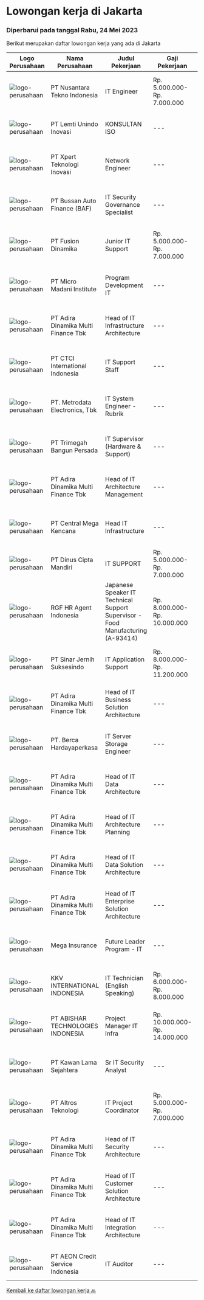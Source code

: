
  # Lowongan kerja di Jakarta

  ### Diperbarui pada tanggal Rabu, 24 Mei 2023

  Berikut merupakan daftar lowongan kerja yang ada di Jakarta

  |Logo Perusahaan | Nama Perusahaan | Judul Pekerjaan | Gaji Pekerjaan | Lokasi | Deskripsi | Tanggal diunggah | Pranala |
  | -------------- | --------------- | --------------- | --------- | --------- | -------------- | ------- | ----------- |
  |![logo-perusahaan](https://image-service-cdn.seek.com.au/b5620082b8ccc7f8c760afef1df3eb6b22d3c996/ee4dce1061f3f616224767ad58cb2fc751b8d2dc)|PT Nusantara Tekno Indonesia|IT Engineer|Rp. 5.000.000-Rp. 7.000.000|Jakarta Raya|Kualifikasi dan Keahlian :Usia 25-30 tahunJurusan yang sesuai kualifikasiMinimal pengalaman &gt;3 tahunMenguasai Networking (LAN, WiLAN &amp;...|Selasa, 23 Mei 2023|https://www.jobstreet.co.id/id/job/it-engineer-4343977?token=0~8eeb0d15-fc69-4cf9-bf97-598007ec9090&sectionRank=1&jobId=jobstreet-id-job-4343977|
|![logo-perusahaan](https://image-service-cdn.seek.com.au/779a573ac76c9336947667530dbb22399cea2360/ee4dce1061f3f616224767ad58cb2fc751b8d2dc)|PT Lemti Unindo Inovasi|KONSULTAN ISO|---|Jakarta Selatan|Kualifikasi :– Min gelar Sarjana dengan latar belakang pendidikan di bidang IT/Komputer/MIS/Teknik– Pengalaman terbukti dalam menangani ISO...|Selasa, 23 Mei 2023|https://www.jobstreet.co.id/id/job/konsultan-iso-4322264?token=0~8eeb0d15-fc69-4cf9-bf97-598007ec9090&sectionRank=2&jobId=jobstreet-id-job-4322264|
|![logo-perusahaan](https://image-service-cdn.seek.com.au/a44c6e939398f7dcbc9f9eb2f29c58c378e286ee/ee4dce1061f3f616224767ad58cb2fc751b8d2dc)|PT Xpert Teknologi Inovasi|Network Engineer|---|Jakarta Raya|This Role requires an experience Network Engineer with strong industry exposure along with IT and Telecommunication background.Requirement : Age...|Senin, 22 Mei 2023|https://www.jobstreet.co.id/id/job/network-engineer-4341693?token=0~8eeb0d15-fc69-4cf9-bf97-598007ec9090&sectionRank=3&jobId=jobstreet-id-job-4341693|
|![logo-perusahaan](https://image-service-cdn.seek.com.au/54993bb1f2d4d0100bd1395ebfa53bc71346c6a2/ee4dce1061f3f616224767ad58cb2fc751b8d2dc)|PT Bussan Auto Finance (BAF)|IT Security Governance Specialist|---|Jakarta Selatan|Job Description : Ensure the strategy and implementation of information security in accordance with the needs &amp; applicable regulations Develop an...|Selasa, 23 Mei 2023|https://www.jobstreet.co.id/id/job/it-security-governance-specialist-4322178?token=0~8eeb0d15-fc69-4cf9-bf97-598007ec9090&sectionRank=4&jobId=jobstreet-id-job-4322178|
|![logo-perusahaan](https://image-service-cdn.seek.com.au/246dbbddf7d5ab46884025af9c71625d1068b194/ee4dce1061f3f616224767ad58cb2fc751b8d2dc)|PT Fusion Dinamika|Junior IT Support|Rp. 5.000.000-Rp. 7.000.000|Jakarta Barat|We are looking for technically skilled candidates with excellent interpersonal skills for the technical support position. Technical support officers...|Selasa, 23 Mei 2023|https://www.jobstreet.co.id/id/job/junior-it-support-4343620?token=0~8eeb0d15-fc69-4cf9-bf97-598007ec9090&sectionRank=5&jobId=jobstreet-id-job-4343620|
|![logo-perusahaan](https://image-service-cdn.seek.com.au/6db018e41500278311a8b20c2dbc52381b10306b/ee4dce1061f3f616224767ad58cb2fc751b8d2dc)|PT Micro Madani Institute|Program Development IT|---|Jakarta Raya|Kualifikasi: Lulusan minimal S1 dari bidang Ilmu Komputer; Teknologi Informasi Berusia maksimal 27 tahun Memiliki wawasan terkait Fiber Optik dan...|Selasa, 23 Mei 2023|https://www.jobstreet.co.id/id/job/program-development-it-4344703?token=0~8eeb0d15-fc69-4cf9-bf97-598007ec9090&sectionRank=6&jobId=jobstreet-id-job-4344703|
|![logo-perusahaan](https://image-service-cdn.seek.com.au/bbcabfd21962410ebbe6ab6694221821c4cad314/ee4dce1061f3f616224767ad58cb2fc751b8d2dc)|PT Adira Dinamika Multi Finance Tbk|Head of IT Infrastructure Architecture|---|Jakarta Selatan|Job Description : Menentukan dan melaksanakan strategi arsitektur teknis IT organisasi terkait infrastruktur. Memastikan bahwa arsitektur...|Selasa, 23 Mei 2023|https://www.jobstreet.co.id/id/job/head-of-it-infrastructure-architecture-4344168?token=0~8eeb0d15-fc69-4cf9-bf97-598007ec9090&sectionRank=7&jobId=jobstreet-id-job-4344168|
|![logo-perusahaan](https://image-service-cdn.seek.com.au/5fbc73476b02cadc07a75f398568e6488309950e/ee4dce1061f3f616224767ad58cb2fc751b8d2dc)|PT CTCI International Indonesia|IT Support Staff|---|Jakarta Raya|Duties and Responsibilities: Install and configure hardware and software components Upgrade systems to enable compatible software Perform tests on new...|Senin, 22 Mei 2023|https://www.jobstreet.co.id/id/job/it-support-staff-4342502?token=0~8eeb0d15-fc69-4cf9-bf97-598007ec9090&sectionRank=8&jobId=jobstreet-id-job-4342502|
|![logo-perusahaan](https://image-service-cdn.seek.com.au/0d75518309b56a3cff39daa569b0ba02cc7a22f2/ee4dce1061f3f616224767ad58cb2fc751b8d2dc)|PT. Metrodata Electronics, Tbk|IT System Engineer - Rubrik|---|Jakarta Raya|SOW: Shifting 24 hours service hour Server Administration (account management, storage management, patch management) Rubrik Maintenance support Ensure...|Selasa, 23 Mei 2023|https://www.jobstreet.co.id/id/job/it-system-engineer-rubrik-4323530?token=0~8eeb0d15-fc69-4cf9-bf97-598007ec9090&sectionRank=9&jobId=jobstreet-id-job-4323530|
|![logo-perusahaan](https://image-service-cdn.seek.com.au/5e6594a165067a47957104730aa00c3457de7abb/ee4dce1061f3f616224767ad58cb2fc751b8d2dc)|PT Trimegah Bangun Persada|IT Supervisor (Hardware & Support)|---|Jakarta Pusat|Kualifikasi: Latar belakang pendidikan minimal S1 Teknik Informatika atau jurusan relevan lainnya Memiliki pengalaman di posisi yang sama selama...|Senin, 22 Mei 2023|https://www.jobstreet.co.id/id/job/it-supervisor-hardware-support-4342725?token=0~8eeb0d15-fc69-4cf9-bf97-598007ec9090&sectionRank=10&jobId=jobstreet-id-job-4342725|
|![logo-perusahaan](https://image-service-cdn.seek.com.au/bbcabfd21962410ebbe6ab6694221821c4cad314/ee4dce1061f3f616224767ad58cb2fc751b8d2dc)|PT Adira Dinamika Multi Finance Tbk|Head of IT Architecture Management|---|Jakarta Selatan|Job Description : Mengelola dan mengkoordinasi perubahan arsitektur IT dan melakukan analisa dampak perubahannya. Mengorganisasi aktivitas review...|Selasa, 23 Mei 2023|https://www.jobstreet.co.id/id/job/head-of-it-architecture-management-4343975?token=0~8eeb0d15-fc69-4cf9-bf97-598007ec9090&sectionRank=11&jobId=jobstreet-id-job-4343975|
|![logo-perusahaan](https://image-service-cdn.seek.com.au/9b52fef82892a49f4a34879ca04e63534ac5d07a/ee4dce1061f3f616224767ad58cb2fc751b8d2dc)|PT Central Mega Kencana|Head IT Infrastructure|---|Jakarta Raya|Responsibilities:Responsible for all IT operational activities, especially IT Infrastructure, network and system, and security to support and improve...|Selasa, 23 Mei 2023|https://www.jobstreet.co.id/id/job/head-it-infrastructure-4343670?token=0~8eeb0d15-fc69-4cf9-bf97-598007ec9090&sectionRank=12&jobId=jobstreet-id-job-4343670|
|![logo-perusahaan](https://i.ibb.co/sqvTCh9/112815900-stock-vector-no-image-available-icon-flat-vector.webp)|PT Dinus Cipta Mandiri|IT SUPPORT|Rp. 5.000.000-Rp. 7.000.000|Jakarta Barat|Keuntungan : Perusahaan Kami ada program Insentive Dapat menjadi karyawan tetap Mendapat Fasilitas dan tunjangan lainnya Kualifikasi : Berusia...|Senin, 22 Mei 2023|https://www.jobstreet.co.id/id/job/it-support-4342199?token=0~8eeb0d15-fc69-4cf9-bf97-598007ec9090&sectionRank=13&jobId=jobstreet-id-job-4342199|
|![logo-perusahaan](https://image-service-cdn.seek.com.au/d5868152525c083dcbedb1aa22a408e592bdf7d2/ee4dce1061f3f616224767ad58cb2fc751b8d2dc)|RGF HR Agent Indonesia|Japanese Speaker IT Technical Support Supervisor - Food Manufacturing (A-93414)|Rp. 8.000.000-Rp. 10.000.000|Jakarta Raya|About The Company: The working venue is in Tangerang. Our client is a Food Manufacturing company. Currently, they are looking for Japanese Speaker IT...|Selasa, 23 Mei 2023|https://www.jobstreet.co.id/id/job/japanese-speaker-it-technical-support-supervisor-food-manufacturing-a-93414-4344763?token=0~8eeb0d15-fc69-4cf9-bf97-598007ec9090&sectionRank=14&jobId=jobstreet-id-job-4344763|
|![logo-perusahaan](https://image-service-cdn.seek.com.au/362b37cd46defd1baf2fa3874f4c9b12bf88b326/ee4dce1061f3f616224767ad58cb2fc751b8d2dc)|PT Sinar Jernih Suksesindo|IT Application Support|Rp. 8.000.000-Rp. 11.200.000|Jakarta Selatan|Kualifikasi : Pendidikan minimal S1 IT Pengalaman 2 tahun di bidang yang sama Memiliki Pengalaman Di bidang Aplikasi IT Berpengalaman khusunya di...|Senin, 22 Mei 2023|https://www.jobstreet.co.id/id/job/it-application-support-4342254?token=0~8eeb0d15-fc69-4cf9-bf97-598007ec9090&sectionRank=15&jobId=jobstreet-id-job-4342254|
|![logo-perusahaan](https://image-service-cdn.seek.com.au/bbcabfd21962410ebbe6ab6694221821c4cad314/ee4dce1061f3f616224767ad58cb2fc751b8d2dc)|PT Adira Dinamika Multi Finance Tbk|Head of IT Business Solution Architecture|---|Jakarta Selatan|Job Description : Menentukan dan melaksanakan strategi arsitektur solusi IT untuk bisnis. Memastikan bahwa arsitektur solusi IT mendukung tujuan dan...|Selasa, 23 Mei 2023|https://www.jobstreet.co.id/id/job/head-of-it-business-solution-architecture-4344246?token=0~8eeb0d15-fc69-4cf9-bf97-598007ec9090&sectionRank=16&jobId=jobstreet-id-job-4344246|
|![logo-perusahaan](https://image-service-cdn.seek.com.au/6a76252207cfed561e664c874d4631f4aefd8409/ee4dce1061f3f616224767ad58cb2fc751b8d2dc)|PT. Berca Hardayaperkasa|IT Server Storage Engineer|---|Jakarta Pusat|Job Description Maintainance Server, storage and sanswitch Implementation &amp; deployment of new system Responsible for deployment, installation,...|Selasa, 23 Mei 2023|https://www.jobstreet.co.id/id/job/it-server-storage-engineer-4344639?token=0~8eeb0d15-fc69-4cf9-bf97-598007ec9090&sectionRank=17&jobId=jobstreet-id-job-4344639|
|![logo-perusahaan](https://image-service-cdn.seek.com.au/bbcabfd21962410ebbe6ab6694221821c4cad314/ee4dce1061f3f616224767ad58cb2fc751b8d2dc)|PT Adira Dinamika Multi Finance Tbk|Head of IT Data Architecture|---|Jakarta Selatan|Job Description : Menentukan dan melaksanakan strategi arsitektur teknis IT terkait data. Memastikan bahwa arsitektur data mendukung tujuan dan...|Selasa, 23 Mei 2023|https://www.jobstreet.co.id/id/job/head-of-it-data-architecture-4344033?token=0~8eeb0d15-fc69-4cf9-bf97-598007ec9090&sectionRank=18&jobId=jobstreet-id-job-4344033|
|![logo-perusahaan](https://image-service-cdn.seek.com.au/bbcabfd21962410ebbe6ab6694221821c4cad314/ee4dce1061f3f616224767ad58cb2fc751b8d2dc)|PT Adira Dinamika Multi Finance Tbk|Head of IT Architecture Planning|---|Jakarta Selatan|Job Description : Merancang dan mengimplementasikan arsitektur IT yang mendukung tujuan dan strategi organisasi.  Mempimpin perencanaan penyusunan...|Selasa, 23 Mei 2023|https://www.jobstreet.co.id/id/job/head-of-it-architecture-planning-4343962?token=0~8eeb0d15-fc69-4cf9-bf97-598007ec9090&sectionRank=19&jobId=jobstreet-id-job-4343962|
|![logo-perusahaan](https://image-service-cdn.seek.com.au/bbcabfd21962410ebbe6ab6694221821c4cad314/ee4dce1061f3f616224767ad58cb2fc751b8d2dc)|PT Adira Dinamika Multi Finance Tbk|Head of IT Data Solution Architecture|---|Jakarta Selatan|Job Description : Menentukan dan melaksanakan strategi arsitektur solusi IT untuk bisnis. Memastikan bahwa arsitektur solusi IT mendukung tujuan dan...|Selasa, 23 Mei 2023|https://www.jobstreet.co.id/id/job/head-of-it-data-solution-architecture-4344382?token=0~8eeb0d15-fc69-4cf9-bf97-598007ec9090&sectionRank=20&jobId=jobstreet-id-job-4344382|
|![logo-perusahaan](https://image-service-cdn.seek.com.au/bbcabfd21962410ebbe6ab6694221821c4cad314/ee4dce1061f3f616224767ad58cb2fc751b8d2dc)|PT Adira Dinamika Multi Finance Tbk|Head of IT Enterprise Solution Architecture|---|Jakarta Selatan|Job Description : Menentukan dan melaksanakan strategi arsitektur solusi IT untuk bisnis. Memastikan bahwa arsitektur solusi IT mendukung tujuan dan...|Selasa, 23 Mei 2023|https://www.jobstreet.co.id/id/job/head-of-it-enterprise-solution-architecture-4344354?token=0~8eeb0d15-fc69-4cf9-bf97-598007ec9090&sectionRank=21&jobId=jobstreet-id-job-4344354|
|![logo-perusahaan](https://image-service-cdn.seek.com.au/59b3b5b707ef2cae47834dda3203bb06e3d84914/ee4dce1061f3f616224767ad58cb2fc751b8d2dc)|Mega Insurance|Future Leader Program - IT|---|Jakarta Raya|The 12-month program will prepare you to become our future leader. You have to show excellent qualities in learning, planning, leading, and execution...|Selasa, 23 Mei 2023|https://www.jobstreet.co.id/id/job/future-leader-program-it-4343356?token=0~8eeb0d15-fc69-4cf9-bf97-598007ec9090&sectionRank=22&jobId=jobstreet-id-job-4343356|
|![logo-perusahaan](https://image-service-cdn.seek.com.au/051f4e63e851c732adcb46d4b1181ab5e031d62c/ee4dce1061f3f616224767ad58cb2fc751b8d2dc)|KKV INTERNATIONAL INDONESIA|IT Technician (English Speaking)|Rp. 6.000.000-Rp. 8.000.000|Jakarta Barat|Job Description:1. Responsible for the layout and installation of store monitoring (CCTV), broadcasting, computer, internet, and network2. Responsible...|Senin, 22 Mei 2023|https://www.jobstreet.co.id/id/job/it-technician-english-speaking-4342017?token=0~8eeb0d15-fc69-4cf9-bf97-598007ec9090&sectionRank=23&jobId=jobstreet-id-job-4342017|
|![logo-perusahaan](https://image-service-cdn.seek.com.au/a896784d6f6736a8028d861f2d4f16bacf6e4351/ee4dce1061f3f616224767ad58cb2fc751b8d2dc)|PT ABISHAR TECHNOLOGIES INDONESIA|Project Manager IT Infra|Rp. 10.000.000-Rp. 14.000.000|Jakarta Raya|- Ex PM IT Infra- Minimum Bachelor degree in Computer Science, Information System, or Information Technology- At least 1-2 years working experience in...|Selasa, 23 Mei 2023|https://www.jobstreet.co.id/id/job/project-manager-it-infra-4343923?token=0~8eeb0d15-fc69-4cf9-bf97-598007ec9090&sectionRank=24&jobId=jobstreet-id-job-4343923|
|![logo-perusahaan](https://image-service-cdn.seek.com.au/f0b873380cd54618618f701e87bea3f36fd43e35/ee4dce1061f3f616224767ad58cb2fc751b8d2dc)|PT Kawan Lama Sejahtera|Sr IT Security Analyst|---|Jakarta Barat|Responsibilities: Develop and implement security policies, protocols and procedures Control budgets for security operations and monitor expenses...|Senin, 22 Mei 2023|https://www.jobstreet.co.id/id/job/sr-it-security-analyst-4342940?token=0~8eeb0d15-fc69-4cf9-bf97-598007ec9090&sectionRank=25&jobId=jobstreet-id-job-4342940|
|![logo-perusahaan](https://image-service-cdn.seek.com.au/48c9a82f667eafe1a6ba15a596857cce6bee9c00/ee4dce1061f3f616224767ad58cb2fc751b8d2dc)|PT Altros Teknologi|IT Project Coordinator|Rp. 5.000.000-Rp. 7.000.000|Jakarta Raya|IT Project CoordinatorRequirements:·      Candidate must possess at least a Diploma, Bachelor’s Degree, or equivalent.·      At least have knowledge...|Selasa, 23 Mei 2023|https://www.jobstreet.co.id/id/job/it-project-coordinator-4344784?token=0~8eeb0d15-fc69-4cf9-bf97-598007ec9090&sectionRank=26&jobId=jobstreet-id-job-4344784|
|![logo-perusahaan](https://image-service-cdn.seek.com.au/bbcabfd21962410ebbe6ab6694221821c4cad314/ee4dce1061f3f616224767ad58cb2fc751b8d2dc)|PT Adira Dinamika Multi Finance Tbk|Head of IT Security Architecture|---|Jakarta Selatan|Job Description : Menentukan dan melaksanakan strategi arsitektur teknis IT organisasi terkait keamanan. Memastikan bahwa arsitektur keamanan...|Selasa, 23 Mei 2023|https://www.jobstreet.co.id/id/job/head-of-it-security-architecture-4344087?token=0~8eeb0d15-fc69-4cf9-bf97-598007ec9090&sectionRank=27&jobId=jobstreet-id-job-4344087|
|![logo-perusahaan](https://image-service-cdn.seek.com.au/bbcabfd21962410ebbe6ab6694221821c4cad314/ee4dce1061f3f616224767ad58cb2fc751b8d2dc)|PT Adira Dinamika Multi Finance Tbk|Head of IT Customer Solution Architecture|---|Jakarta Selatan|Job Description : Menentukan dan melaksanakan strategi arsitektur solusi IT untuk bisnis. Memastikan bahwa arsitektur solusi IT mendukung tujuan dan...|Selasa, 23 Mei 2023|https://www.jobstreet.co.id/id/job/head-of-it-customer-solution-architecture-4344208?token=0~8eeb0d15-fc69-4cf9-bf97-598007ec9090&sectionRank=28&jobId=jobstreet-id-job-4344208|
|![logo-perusahaan](https://image-service-cdn.seek.com.au/bbcabfd21962410ebbe6ab6694221821c4cad314/ee4dce1061f3f616224767ad58cb2fc751b8d2dc)|PT Adira Dinamika Multi Finance Tbk|Head of IT Integration Architecture|---|Jakarta Selatan|Job Description : Menentukan dan melaksanakan strategi arsitektur teknis IT organisasi terkait integasi. Memastikan bahwa arsitektur integrasi...|Selasa, 23 Mei 2023|https://www.jobstreet.co.id/id/job/head-of-it-integration-architecture-4344068?token=0~8eeb0d15-fc69-4cf9-bf97-598007ec9090&sectionRank=29&jobId=jobstreet-id-job-4344068|
|![logo-perusahaan](https://image-service-cdn.seek.com.au/bac54f72a66472d735ca850d3d51b1bcbb05de57/ee4dce1061f3f616224767ad58cb2fc751b8d2dc)|PT AEON Credit Service Indonesia|IT Auditor|---|Jakarta Selatan|Job Description: Conduct the internal audit for IT Division Manage and liaise with external auditor related with IT matters Conduct ISO 270001:2013...|Senin, 22 Mei 2023|https://www.jobstreet.co.id/id/job/it-auditor-4342570?token=0~8eeb0d15-fc69-4cf9-bf97-598007ec9090&sectionRank=30&jobId=jobstreet-id-job-4342570|


  [Kembali ke daftar lowongan kerja 🔙](../README.md#daftar-lowongan-kerja)
  